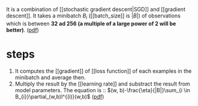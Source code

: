 It is a combination of [[stochastic gradient descent|SGD]] and [[gradient descent]]. It takes a minibatch $B_i$ ([[batch_size]] is $|B|$) of observations which is between **32 ad 256 (a multiple of a large power of 2 will be better)**. 
([pdf](zotero://open-pdf/library/items/I3IXYM7V?page=128&annotation=ZMBDNA82))
# steps 
1. It computes the [[gradient]] of [[loss function]] of each examples in the minibatch and average then. 
2. Multiply the result by the [[learning rate]] and substract the result from model parameters. The equation is ::  $(w, b)-\frac{\eta}{|B|}\sum_{i \in B_{i}}\partial_(w,b)l^{(i)}(w,b)$ <!--SR:!2023-03-22,10,230-->
([pdf](zotero://open-pdf/library/items/I3IXYM7V?page=128&annotation=UTR986HC))